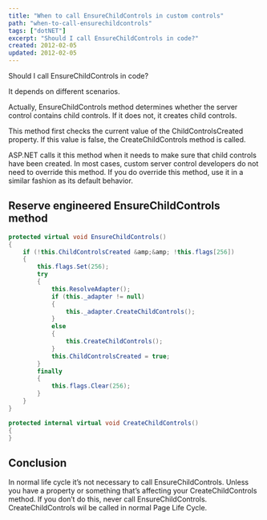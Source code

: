 ```yaml
---
title: "When to call EnsureChildControls in custom controls"
path: "when-to-call-ensurechildcontrols"
tags: ["dotNET"]
excerpt: "Should I call EnsureChildControls in code?"
created: 2012-02-05
updated: 2012-02-05
---
```



Should I call EnsureChildControls in code?

It depends on different scenarios.

Actually, EnsureChildControls method determines whether the server control contains child controls. If it does not, it creates child controls.

This method first checks the current value of the ChildControlsCreated property. If this value is false, the CreateChildControls method is called.

ASP.NET calls it this method when it needs to make sure that child controls have been created. In most cases, custom server control developers do not need to override this method. If you do override this method, use it in a similar fashion as its default behavior.

## Reserve engineered EnsureChildControls method

```csharp
protected virtual void EnsureChildControls()
{
    if (!this.ChildControlsCreated &amp;&amp; !this.flags[256])
    {
        this.flags.Set(256);
        try
        {
            this.ResolveAdapter();
            if (this._adapter != null)
            {
                this._adapter.CreateChildControls();
            }
            else
            {
                this.CreateChildControls();
            }
            this.ChildControlsCreated = true;
        }
        finally
        {
            this.flags.Clear(256);
        }
    }
}

protected internal virtual void CreateChildControls()
{
}
```

## Conclusion

In normal life cycle it’s not necessary to call EnsureChildControls. Unless you have a property or something that’s affecting your CreateChildControls method. If you don’t do this, never call EnsureChildControls. CreateChildControls wil be called in normal Page Life Cycle.
